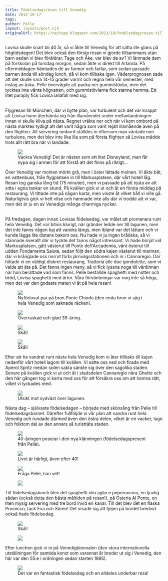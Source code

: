 ```yaml
---
title: Födelsedagsresan till Venedig
date: 2013-10-17
tags: 	
author: Pelle
layout: layouts/post.njk
originalUrl: https://nejtupp.blogspot.com/2013/10/fodelsedagsresan-till-venedig.html
---
```


Lovisa skulle snart bli 40 år, så vi åkte till Venedig för att sätta lite glans på högtidsdagen! Det blev också den första resan vi gjorde tillsammans utan barn sedan vi blev föräldrar. Tage och Åke, var blev de av? Vi lämnade dem på förskolan på torsdag morgon, sedan åkte vi direkt till Arlanda. På eftermiddagen hämtades de av farmor och farfar, som sedan passade barnen ända till söndag lunch, då vi kom tillbaka igen. Väderprognosen sade att det skulle vara 14-15 grader varmt och regna hela vår semester, med inslag av åska. Pelle övervägde att packa ner gummistövlar, men det tycktes inte vänta högvatten, och gummistövlarna fick stanna hemma. Ett litet paraply fick Lovisa iallafall med sig.
<br><br>

Flygresan till München, där vi bytte plan, var turbulent och det var knappt att Lovisa hann återhämta sig från illamåendet under mellanlandningen innan vi skulle kliva på nästa. Regnet vräkte ner och när vi kom ombord på nästa märktes tydligt att det varit några som varit rejält illamående även på den flighten. All servering ombord ställdes in eftersom man väntade mer turbulens, men det blev inte lika illa som på första flighten så Lovisa mådde trots allt rätt bra när vi landade.

<figure>
	<img src="../../../../img/Venedig+med+Lovisa+40+a%CC%8Ar-PERK1249.jpg">
	<figcaption>Vackra Venedig! Det är nästan som ett litet Disneyland, man får nypa sig i armen för att förstå att det finns på riktigt...</figcaption>
</figure>

Över Venedig var molnen mörkt grå, men i öster lättade molnen. Vi åkte båt, en vattenbuss, från flygplatsen in till Markusplatsen, där vårt hotell låg. Resan tog ganska lång tid (75 minuter), men vi passade på att njuta av att sitta i egna tankar en stund. På kvällen gick vi ut och åt en första middag på restaurang. Vi tittade inte på någon karta, men visste åt vilket håll vi ville gå. Naturligtvis gick vi helt vilse och hamnade inte alls där vi trodde att vi var, men det är ju en av Venedigs många charmiga nycker.
<br><br>

På fredagen, dagen innan Lovisas födelsedag, var målet att promenera runt hela Venedig. Det var bitvis klurigt, när gränder ledde ner till lagunen, men det inte fanns någon kaj att vandra längs, men ibland var det lättare och vi kunde lägga lite distans bakom oss. Nu hade vi ju ingen brådska, så vi stannade överallt där vi tyckte det fanns något intressant. Vi hade börjat vid Markusplatsen, gått västerut till Ponte dell&apos;Accademia, vänt österut till udden Fondamenta Salute, sedan följt den södra kajen västerut till marinan, där vi krånglade oss norrut förbi järnvägsstationen och in i Cannaregio. Där hittade vi en väldigt diskret restaurang, Trattoria alle due gondolette, som vi valde att äta på. Det fanns ingen meny, så vi fick lyssna noga till värdinnan när hon berättade vad som fanns. Pelle beställde spaghetti med nötter och bröd, Lovisa spaghetti med ärtor. Våra förväntningar var nog inte så höga, men det var den godaste maten vi åt på hela resan!

<figure>
	<img src="../../../../img/Venedig+med+Lovisa+40+a%CC%8Ar-PERK1290.jpg">
	<figcaption>Nyförlovat par på bron Ponte Chiodo (den enda bron vi såg i hela Venedig som saknade räcken).</figcaption>
</figure>

<figure>
	<img src="../../../../img/LovisaVenedig.JPG">
	<figcaption>Överraskad och glad 39-åring.</figcaption>
</figure>

<figure>
	<img src="../../../../img/Venedig+med+Lovisa+40+a%CC%8Ar-PERK1391.jpg">
	<figcaption>Skål!</figcaption>
</figure>

<figure>
	<img src="../../../../img/Venedig+med+Lovisa+40+a%CC%8Ar-PERK1396.jpg">
	<figcaption>Skål!</figcaption>
</figure>

Efter att ha vandrat runt nästa hela Venedig kom vi åter tillbaks till kajen nedanför vårt hotell lagom till kvällen. Vi satte oss ned och firade med Aperol Spritz medan solen sakta sänkte sig över den sagolika staden. Senare på kvällen gick vi ut och åt i stadsdelen Cannaregio nära Ghetto och den här gången tog vi karta med oss för att försäkra oss om att hamna rätt, vilket vi lyckades med.

<figure>
	<img src="../../../../img/Venedig+med+Lovisa+40+a%CC%8Ar-PERK1398.jpg">
	<figcaption>Utsikt mot sydväst över lagunen.</figcaption>
</figure>

Nästa dag – självaste födelsedagen – började med skönsång från Pelle till födelsedagsbarnet. Därefter fullföljde vi vår plan att vandra runt hela Venedig och rundade därmed även den östra delen, vilket är en vacker, lugn och folktom del av den annars så turisttäta staden.

<figure>
	<img src="../../../../img/Venedig+med+Lovisa+40+a%CC%8Ar-PERK1495.jpg">
	<figcaption>40-åringen poserar i den nya klänningen (födelsedagspresent från Pelle).</figcaption>
</figure>

<figure>
	<img src="../../../../img/Venedig+med+Lovisa+40+a%CC%8Ar-PERK1587.jpg">
	<figcaption>Livet är härligt, även efter 40!</figcaption>
</figure>

<figure>
	<img src="../../../../img/Venedig+med+Lovisa+40+a%CC%8Ar-PERK1560.jpg">
	<figcaption>Fråga Pelle, han vet!</figcaption>
</figure>

<figure>
	<img src="../../../../img/Venedig+med+Lovisa+40+a%CC%8Ar-PERK1618.jpg">
</figure>

Till födelsedagslunch blev det spaghetti olio aglio e peperoncino, en ljuvlig sådan (också detta den bästa måltiden på resan!), på Osteria Al Ponte, en liten mysig servering med tre bord invid en kanal. Till det blev det en flaska Prosecco, tack Eva och Sören! Det visade sig att tjejen på bordet bredvid också hade födelsedag.

<figure>
	<img src="../../../../img/Venedig+med+Lovisa+40+a%CC%8Ar-PERK1625.jpg">
	<figcaption>Skål!</figcaption>
</figure>

<figure>
	<img src="../../../../img/Venedig+med+Lovisa+40+a%CC%8Ar-PERK1727.jpg">
</figure>

Efter lunchen gick vi in på Venedigbiennalen (den stora internationella utställningen för samtida konst som varannat år breder ut sig i Venedig, den här var den 55:e i ordningen sedan starten 1895).

<figure>
	<img src="../../../../img/Venedig+med+Lovisa+40+a%CC%8Ar-PERK1778.jpg">
	<figcaption>Det var en fantastisk födelsedag och en alldeles underbar resa!</figcaption>
</figure>

